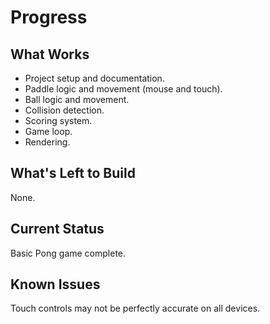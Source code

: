 # Progress

## What Works
-   Project setup and documentation.
-   Paddle logic and movement (mouse and touch).
-   Ball logic and movement.
-   Collision detection.
-   Scoring system.
-   Game loop.
-   Rendering.

## What's Left to Build
None.

## Current Status
Basic Pong game complete.

## Known Issues
Touch controls may not be perfectly accurate on all devices.
